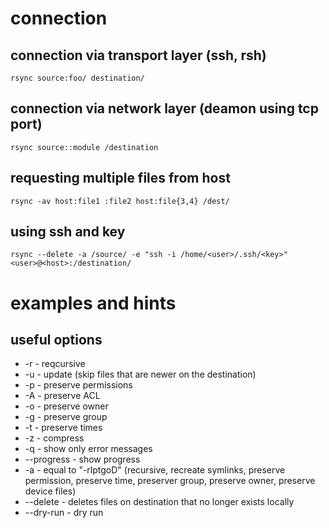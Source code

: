 # connection

## connection via transport layer (ssh, rsh)

    rsync source:foo/ destination/

## connection via network layer (deamon using tcp port)

    rsync source::module /destination

## requesting multiple files from host

    rsync -av host:file1 :file2 host:file{3,4} /dest/

## using ssh and key

    rsync --delete -a /source/ -e "ssh -i /home/<user>/.ssh/<key>" <user>@<host>:/destination/

# examples and hints

## useful options

* -r - reqcursive
* -u - update (skip files that are newer on the destination)
* -p - preserve permissions
* -A - preserve ACL
* -o - preserve owner
* -g - preserve group
* -t - preserve times
* -z - compress
* -q - show only error messages
* --progress - show progress
* -a - equal to "-rlptgoD" (recursive, recreate symlinks, preserve permission, preserve time, preserver group, preserve owner, preserve device files)
* --delete - deletes files on destination that no longer exists locally
* --dry-run - dry run
